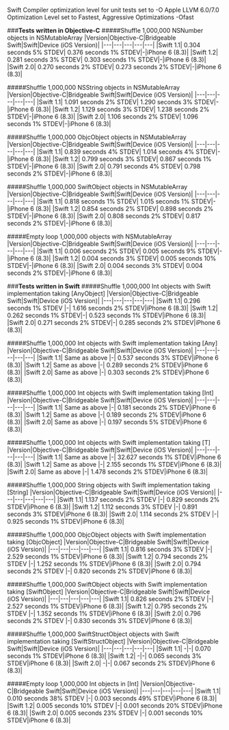Swift Compiler optimization level for unit tests set to -O
Apple LLVM 6.0/7.0 Optimization Level set to Fastest, Aggressive Optimizations -Ofast

###**Tests written in Objective-C**
#####Shuffle 1,000,000 NSNumber objects in NSMutableArray
|Version|Objective-C|Bridgeable Swift|Swift|Device (iOS Version)|
|---|---|---|---|---|
|Swift 1.1| 0.304 seconds 5% STDEV| 0.376 seconds 1% STDEV|-|iPhone 6 (8.3)|
|Swift 1.2| 0.281 seconds 3% STDEV| 0.303 seconds 1% STDEV|-|iPhone 6 (8.3)|
|Swift 2.0| 0.270 seconds 2% STDEV| 0.273 seconds 2% STDEV|-|iPhone 6 (8.3)|

#####Shuffle 1,000,000 NSString objects in NSMutableArray
|Version|Objective-C|Bridgeable Swift|Swift|Device (iOS Version)|
|---|---|---|---|---|
|Swift 1.1| 1.091 seconds 2% STDEV| 1.290 seconds 3% STDEV|-|iPhone 6 (8.3)|
|Swift 1.2| 1.129 seconds 3% STDEV| 1.238 seconds 2% STDEV|-|iPhone 6 (8.3)|
|Swift 2.0| 1.106 seconds 2% STDEV| 1.096 seconds 1% STDEV|-|iPhone 6 (8.3)|

#####Shuffle 1,000,000 ObjcObject objects in NSMutableArray
|Version|Objective-C|Bridgeable Swift|Swift|Device (iOS Version)|
|---|---|---|---|---|
|Swift 1.1| 0.839 seconds 4% STDEV| 1.014 seconds 4% STDEV|-|iPhone 6 (8.3)|
|Swift 1.2| 0.799 seconds 3% STDEV| 0.867 seconds 1% STDEV|-|iPhone 6 (8.3)|
|Swift 2.0| 0.791 seconds 4% STDEV| 0.798 seconds 2% STDEV|-|iPhone 6 (8.3)|

#####Shuffle 1,000,000 SwiftObject objects in NSMutableArray
|Version|Objective-C|Bridgeable Swift|Swift|Device (iOS Version)|
|---|---|---|---|---|
|Swift 1.1| 0.818 seconds 1% STDEV| 1.015 seconds 1% STDEV|-|iPhone 6 (8.3)|
|Swift 1.2| 0.854 seconds 2% STDEV| 0.898 seconds 2% STDEV|-|iPhone 6 (8.3)|
|Swift 2.0| 0.808 seconds 2% STDEV| 0.817 seconds 2% STDEV|-|iPhone 6 (8.3)|

#####Empty loop 1,000,000 objects with NSMutableArray
|Version|Objective-C|Bridgeable Swift|Swift|Device (iOS Version)|
|---|---|---|---|---|
|Swift 1.1| 0.006 seconds 2% STDEV| 0.005 seconds 9% STDEV|-|iPhone 6 (8.3)|
|Swift 1.2| 0.004 seconds 3% STDEV| 0.005 seconds 10% STDEV|-|iPhone 6 (8.3)|
|Swift 2.0| 0.004 seconds 3% STDEV| 0.004 seconds 2% STDEV|-|iPhone 6 (8.3)|

###**Tests written in Swift**
#####Shuffle 1,000,000 Int objects with Swift implementation taking [AnyObject]
|Version|Objective-C|Bridgeable Swift|Swift|Device (iOS Version)|
|---|---|---|---|---|
|Swift 1.1| 0.296 seconds 1% STDEV |-| 1.616 seconds 2% STDEV|iPhone 6 (8.3)|
|Swift 1.2| 0.262 seconds 1% STDEV|-| 0.523 seconds 1% STDEV|iPhone 6 (8.3)|
|Swift 2.0| 0.271 seconds 2% STDEV|-| 0.285 seconds 2% STDEV|iPhone 6 (8.3)|

#####Shuffle 1,000,000 Int objects with Swift implementation taking [Any]
|Version|Objective-C|Bridgeable Swift|Swift|Device (iOS Version)|
|---|---|---|---|---|
|Swift 1.1| Same as above |-| 0.537 seconds 3% STDEV|iPhone 6 (8.3)|
|Swift 1.2| Same as above |-| 0.289 seconds 2% STDEV|iPhone 6 (8.3)|
|Swift 2.0| Same as above |-| 0.303 seconds 2% STDEV|iPhone 6 (8.3)|

#####Shuffle 1,000,000 Int objects with Swift implementation taking [Int]
|Version|Objective-C|Bridgeable Swift|Swift|Device (iOS Version)|
|---|---|---|---|---|
|Swift 1.1| Same as above |-| 0.181 seconds 2% STDEV|iPhone 6 (8.3)|
|Swift 1.2| Same as above |-| 0.189 seconds 2% STDEV|iPhone 6 (8.3)|
|Swift 2.0| Same as above |-| 0.197 seconds 5% STDEV|iPhone 6 (8.3)|

#####Shuffle 1,000,000 Int objects with Swift implementation taking [T]
|Version|Objective-C|Bridgeable Swift|Swift|Device (iOS Version)|
|---|---|---|---|---|
|Swift 1.1| Same as above |-| 32.627 seconds 1% STDEV|iPhone 6 (8.3)|
|Swift 1.2| Same as above |-| 2.155 seconds 1% STDEV|iPhone 6 (8.3)|
|Swift 2.0| Same as above |-| 1.478 seconds 2% STDEV|iPhone 6 (8.3)|

#####Shuffle 1,000,000 String objects with Swift implementation taking [String]
|Version|Objective-C|Bridgeable Swift|Swift|Device (iOS Version)|
|---|---|---|---|---|
|Swift 1.1| 1.137 seconds 2% STDEV |-| 0.829 seconds 2% STDEV|iPhone 6 (8.3)|
|Swift 1.2| 1.112 seconds 3% STDEV |-| 0.891 seconds 3% STDEV|iPhone 6 (8.3)|
|Swift 2.0| 1.114 seconds 2% STDEV |-| 0.925 seconds 1% STDEV|iPhone 6 (8.3)|

#####Shuffle 1,000,000 ObjcObject objects with Swift implementation taking [ObjcObject]
|Version|Objective-C|Bridgeable Swift|Swift|Device (iOS Version)|
|---|---|---|---|---|
|Swift 1.1| 0.816 seconds 3% STDEV |-| 2.529 seconds 1% STDEV|iPhone 6 (8.3)|
|Swift 1.2| 0.794 seconds 2% STDEV |-| 1.252 seconds 1% STDEV|iPhone 6 (8.3)|
|Swift 2.0| 0.794 seconds 2% STDEV |-| 0.820 seconds 2% STDEV|iPhone 6 (8.3)|

#####Shuffle 1,000,000 SwiftObject objects with Swift implementation taking [SwiftObject]
|Version|Objective-C|Bridgeable Swift|Swift|Device (iOS Version)|
|---|---|---|---|---|
|Swift 1.1| 0.826 seconds 2% STDEV |-| 2.527 seconds 1% STDEV|iPhone 6 (8.3)|
|Swift 1.2| 0.795 seconds 2% STDEV |-| 1.352 seconds 1% STDEV|iPhone 6 (8.3)|
|Swift 2.0| 0.796 seconds 2% STDEV |-| 0.830 seconds 3% STDEV|iPhone 6 (8.3)|

#####Shuffle 1,000,000 SwiftStructObject objects with Swift implementation taking [SwiftStructObject]
|Version|Objective-C|Bridgeable Swift|Swift|Device (iOS Version)|
|---|---|---|---|---|
|Swift 1.1| -|-| 0.070 seconds 1% STDEV|iPhone 6 (8.3)|
|Swift 1.2| -|-| 0.065 seconds 3% STDEV|iPhone 6 (8.3)|
|Swift 2.0| -|-| 0.067 seconds 2% STDEV|iPhone 6 (8.3)|

#####Empty loop 1,000,000 Int objects in [Int]
|Version|Objective-C|Bridgeable Swift|Swift|Device (iOS Version)|
|---|---|---|---|---|
|Swift 1.1| 0.010 seconds 38% STDEV |-| 0.003 seconds 49% STDEV|iPhone 6 (8.3)|
|Swift 1.2| 0.005 seconds 10% STDEV |-| 0.001 seconds 20% STDEV|iPhone 6 (8.3)|
|Swift 2.0| 0.005 seconds 23% STDEV |-| 0.001 seconds 10% STDEV|iPhone 6 (8.3)|
